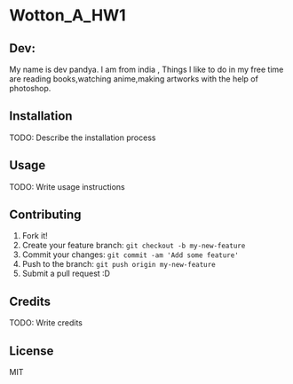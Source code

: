 # Wotton_A_HW1

## Dev:
My name is dev pandya. I am from india , Things I like to do in
my free time are reading books,watching anime,making artworks with 
the help of photoshop.

## Installation
TODO: Describe the installation process
## Usage
TODO: Write usage instructions
## Contributing
1. Fork it!
2. Create your feature branch: `git checkout -b my-new-feature`
3. Commit your changes: `git commit -am 'Add some feature'`
4. Push to the branch: `git push origin my-new-feature`
5. Submit a pull request :D
## Credits
TODO: Write credits
## License
MIT